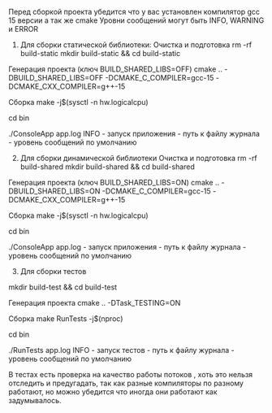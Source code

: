 Перед сборкой проекта убедится что у вас установлен компилятор gcc 15 версии а так же cmake
Уровни сообщений могут быть INFO, WARNING и ERROR

1. Для сборки статической библиотеки:
Очистка и подготовка
rm -rf build-static
mkdir build-static && cd build-static

Генерация проекта (ключ BUILD_SHARED_LIBS=OFF)
cmake .. -DBUILD_SHARED_LIBS=OFF -DCMAKE_C_COMPILER=gcc-15 -DCMAKE_CXX_COMPILER=g++-15

Сборка
make -j$(sysctl -n hw.logicalcpu)

cd bin

./ConsoleApp app.log INFO - запуск приложения - путь к файлу журнала - уровень сообщений по умолчанию

2. Для сборки динамической библиотеки
Очистка и подготовка
rm -rf build-shared
mkdir build-shared && cd build-shared

Генерация проекта (ключ BUILD_SHARED_LIBS=ON)
cmake .. -DBUILD_SHARED_LIBS=ON -DCMAKE_C_COMPILER=gcc-15 -DCMAKE_CXX_COMPILER=g++-15

Сборка
make -j$(sysctl -n hw.logicalcpu)

cd bin

./ConsoleApp app.log - запуск приложения - путь к файлу журнала - уровень сообщений по умолчанию

3. Для сборки тестов

mkdir build-test && cd build-test

Генерация проекта 
cmake .. -DTask_TESTING=ON   

Сборка
make RunTests -j$(nproc)

cd bin     

./RunTests app.log INFO - запуск тестов - путь к файлу журнала - уровень сообщений по умолчанию


В тестах есть проверка на качество работы потоков   , хоть это нельзя отследить и предугадать,
так как разные компиляторы по разному работают, но можно убедится что иногда они работают как задумывалось.
